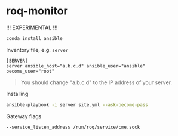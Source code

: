 # roq-monitor

!!! EXPERIMENTAL !!!


```bash
conda install ansible
```

Inventory file, e.g. `server`

```
[SERVER]
server ansible_host="a.b.c.d" ansible_user="ansible" become_user="root"
```

> You should change "a.b.c.d" to the IP address of your server.

Installing

```bash
ansible-playbook -i server site.yml --ask-become-pass
```

Gateway flags

```bash
--service_listen_address /run/roq/service/cme.sock
```
